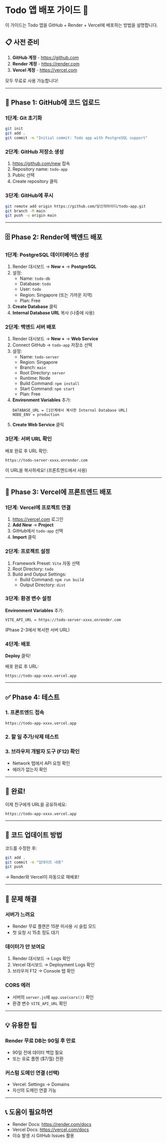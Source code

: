 # Todo 앱 배포 가이드 🚀

이 가이드는 Todo 앱을 GitHub + Render + Vercel에 배포하는 방법을 설명합니다.

## 📋 사전 준비

1. **GitHub 계정** - https://github.com
2. **Render 계정** - https://render.com
3. **Vercel 계정** - https://vercel.com

모두 무료로 사용 가능합니다!

---

## 🔧 Phase 1: GitHub에 코드 업로드

### 1단계: Git 초기화

```bash
git init
git add .
git commit -m "Initial commit: Todo app with PostgreSQL support"
```

### 2단계: GitHub 저장소 생성

1. https://github.com/new 접속
2. Repository name: `todo-app`
3. Public 선택
4. Create repository 클릭

### 3단계: GitHub에 푸시

```bash
git remote add origin https://github.com/당신의아이디/todo-app.git
git branch -M main
git push -u origin main
```

---

## 🗄️ Phase 2: Render에 백엔드 배포

### 1단계: PostgreSQL 데이터베이스 생성

1. Render 대시보드 → **New +** → **PostgreSQL**
2. 설정:
   - Name: `todo-db`
   - Database: `todo`
   - User: `todo`
   - Region: Singapore (또는 가까운 지역)
   - Plan: Free
3. **Create Database** 클릭
4. **Internal Database URL** 복사 (나중에 사용)

### 2단계: 백엔드 서버 배포

1. Render 대시보드 → **New +** → **Web Service**
2. Connect GitHub → `todo-app` 저장소 선택
3. 설정:
   - Name: `todo-server`
   - Region: Singapore
   - Branch: `main`
   - Root Directory: `server`
   - Runtime: Node
   - Build Command: `npm install`
   - Start Command: `npm start`
   - Plan: Free
4. **Environment Variables** 추가:
   ```
   DATABASE_URL = [1단계에서 복사한 Internal Database URL]
   NODE_ENV = production
   ```
5. **Create Web Service** 클릭

### 3단계: 서버 URL 확인

배포 완료 후 URL 확인:
```
https://todo-server-xxxx.onrender.com
```

이 URL을 복사하세요! (프론트엔드에서 사용)

---

## 🎨 Phase 3: Vercel에 프론트엔드 배포

### 1단계: Vercel에 프로젝트 연결

1. https://vercel.com 로그인
2. **Add New** → **Project**
3. GitHub에서 `todo-app` 선택
4. **Import** 클릭

### 2단계: 프로젝트 설정

1. Framework Preset: `Vite` 자동 선택
2. Root Directory: `todo`
3. Build and Output Settings:
   - Build Command: `npm run build`
   - Output Directory: `dist`

### 3단계: 환경 변수 설정

**Environment Variables** 추가:
```
VITE_API_URL = https://todo-server-xxxx.onrender.com
```
(Phase 2-3에서 복사한 서버 URL)

### 4단계: 배포

**Deploy** 클릭!

배포 완료 후 URL:
```
https://todo-app-xxxx.vercel.app
```

---

## ✅ Phase 4: 테스트

### 1. 프론트엔드 접속

```
https://todo-app-xxxx.vercel.app
```

### 2. 할 일 추가/삭제 테스트

### 3. 브라우저 개발자 도구 (F12) 확인

- Network 탭에서 API 요청 확인
- 에러가 없는지 확인

---

## 🎉 완료!

이제 친구에게 URL을 공유하세요:
```
https://todo-app-xxxx.vercel.app
```

---

## 🔄 코드 업데이트 방법

코드를 수정한 후:

```bash
git add .
git commit -m "업데이트 내용"
git push
```

→ Render와 Vercel이 자동으로 재배포!

---

## 🐛 문제 해결

### 서버가 느려요
- Render 무료 플랜은 15분 미사용 시 슬립 모드
- 첫 요청 시 15초 정도 대기

### 데이터가 안 보여요
1. Render 대시보드 → Logs 확인
2. Vercel 대시보드 → Deployment Logs 확인
3. 브라우저 F12 → Console 탭 확인

### CORS 에러
- 서버의 `server.js`에 `app.use(cors())` 확인
- 환경 변수 `VITE_API_URL` 확인

---

## 💡 유용한 팁

### Render 무료 DB는 90일 후 만료
- 90일 전에 데이터 백업 필요
- 또는 유료 플랜 ($7/월) 전환

### 커스텀 도메인 연결 (선택)
- Vercel: Settings → Domains
- 자신의 도메인 연결 가능

---

## 📞 도움이 필요하면

- Render Docs: https://render.com/docs
- Vercel Docs: https://vercel.com/docs
- 이슈 발생 시 GitHub Issues 활용

